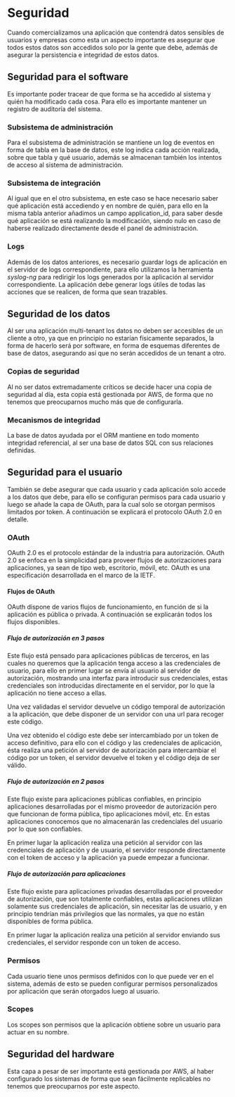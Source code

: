 # Seguridad

Cuando comercializamos una aplicación que contendrá datos sensibles de usuarios y empresas como esta un aspecto importante es asegurar que todos estos datos son accedidos solo por la gente que debe, además de asegurar la persistencia e integridad de estos datos.

## Seguridad para el software

Es importante poder tracear de que forma se ha accedido al sistema y quién ha modificado cada cosa. Para ello es importante mantener un registro de auditoría del sistema.

### Subsistema de administración

Para el subsistema de administración se mantiene un log de eventos en forma de tabla en la base de datos, este log indica cada acción realizada, sobre que tabla y qué usuario, además se almacenan también los intentos de acceso al sistema de administración.

### Subsistema de integración

Al igual que en el otro subsistema, en este caso se hace necesario saber qué aplicación está accediendo y en nombre de quién, para ello en la misma tabla anterior añadimos un campo application_id, para saber desde qué aplicación se está realizando la modificación, siendo nulo en caso de haberse realizado directamente desde el panel de administración.

### Logs

Además de los datos anteriores, es necesario guardar logs de aplicación en el servidor de logs correspondiente, para ello utilizamos la herramienta *syslog-ng* para redirigir los logs generados por la aplicación al servidor correspondiente. La aplicación debe generar logs útiles de todas las acciones que se realicen, de forma que sean trazables.

## Seguridad de los datos

Al ser una aplicación multi-tenant los datos no deben ser accesibles de un cliente a otro, ya que en principio no estarían físicamente separados, la forma de hacerlo será por software, en forma de esquemas diferentes de base de datos, asegurando así que no serán accedidos de un tenant a otro.

### Copias de seguridad

Al no ser datos extremadamente críticos se decide hacer una copia de seguridad al día, esta copia está gestionada por AWS, de forma que no tenemos que preocuparnos mucho más que de configurarla.

### Mecanismos de integridad

La base de datos ayudada por el ORM mantiene en todo momento integridad referencial, al ser una base de datos SQL con sus relaciones definidas.

## Seguridad para el usuario

También se debe asegurar que cada usuario y cada aplicación solo accede a los datos que debe, para ello se configuran permisos para cada usuario y luego se añade la capa de OAuth, para la cual solo se otorgan permisos limitados por token. A continuación se explicará el protocolo OAuth 2.0 en detalle.

### OAuth

OAuth 2.0 es el protocolo estándar de la industria para autorización. OAuth 2.0 se enfoca en la simplicidad para proveer flujos de autorizaciones para aplicaciones, ya sean de tipo web, escritorio, móvil, etc. OAuth es una especificación desarrollada en el marco de la IETF.

#### Flujos de OAuth

OAuth dispone de varios flujos de funcionamiento, en función de si la aplicación es pública o privada. A continuación se explicarán todos los flujos disponibles.

##### Flujo de autorización en 3 pasos

Este flujo está pensado para aplicaciones públicas de terceros, en las cuales no queremos que la aplicación tenga acceso a las credenciales de usuario, para ello en primer lugar se envía al usuario al servidor de autorización, mostrando una interfaz para introducir sus credenciales, estas credenciales son introducidas directamente en el servidor, por lo que la aplicación no tiene acceso a ellas.

Una vez validadas el servidor devuelve un código temporal de autorización a la aplicación, que debe disponer de un servidor con una url para recoger este código.

Una vez obtenido el código este debe ser intercambiado por un token de acceso definitivo, para ello con el código y las credenciales de aplicación, ésta realiza una petición al servidor de autorización para intercambiar el código por un token, el servidor devuelve el token y el código deja de ser válido.


##### Flujo de autorización en 2 pasos

Este flujo existe para aplicaciones públicas confiables, en principio aplicaciones desarrolladas por el mismo proveedor de autorización pero que funcionan de forma pública, tipo aplicaciones móvil, etc. En estas aplicaciones conocemos que no almacenarán las credenciales del usuario por lo que son confiables.

En primer lugar la aplicación realiza una petición al servidor con las credenciales de aplicación y de usuario, el servidor responde directamente con el token de acceso y la aplicación ya puede empezar a funcionar.

##### Flujo de autorización para aplicaciones

Este flujo existe para aplicaciones privadas desarrolladas por el proveedor de autorización, que son totalmente confiables, estas aplicaciones utilizan solamente sus credenciales de aplicación, sin necesitar las de usuario, y en principio tendrían más privilegios que las normales, ya que no están disponibles de forma pública.

En primer lugar la aplicación realiza una petición al servidor enviando sus credenciales, el servidor responde con un token de acceso.

### Permisos

Cada usuario tiene unos permisos definidos con lo que puede ver en el sistema, además de esto se pueden configurar permisos personalizados por aplicación que serán otorgados luego al usuario.

### Scopes

Los scopes son permisos que la aplicación obtiene sobre un usuario para actuar en su nombre.

## Seguridad del hardware

Esta capa a pesar de ser importante está gestionada por AWS, al haber configurado los sistemas de forma que sean fácilmente replicables no tenemos que preocuparnos por este aspecto.

